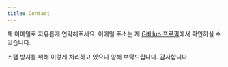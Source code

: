 ```yaml
---
title: Contact
---
```


제 이메일로 자유롭게 연락해주세요. 이메일 주소는 제 [GitHub 프로필][github]에서 확인하실 수 있습니다.

스팸 방지를 위해 이렇게 처리하고 있으니 양해 부탁드립니다. 감사합니다.

[github]: https://github.com/kimminss0